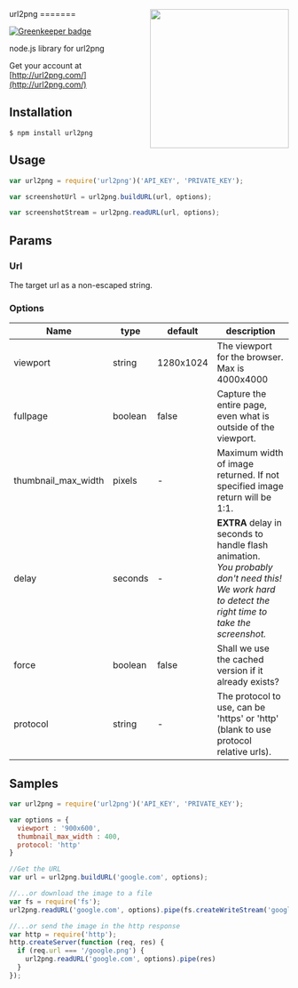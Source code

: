 <img src="https://api.url2png.com/v6/P502E17508FBBD/d7317fb8001a6c188b026ee0d84d5c63/png/?url=https%3A%2F%2Fgithub.com%2FForbesLindesay%2Furl2png" width="250px" align="right" />
url2png
=======

[![Greenkeeper badge](https://badges.greenkeeper.io/ForbesLindesay/url2png.svg)](https://greenkeeper.io/)

node.js library for url2png

Get your account at [http://url2png.com/](http://url2png.com/)

## Installation


```
$ npm install url2png
```


Usage
-----
```javascript
var url2png = require('url2png')('API_KEY', 'PRIVATE_KEY');

var screenshotUrl = url2png.buildURL(url, options);

var screenshotStream = url2png.readURL(url, options);
```

## Params

### Url

  The target url as a non-escaped string.

### Options
<table>
  <thead>
    <tr>
      <th style="width: 100px;">Name</th>
      <th style="width: 50px;">type</th>
      <th style="width: 50px;">default</th>
      <th>description</th>
    </tr>
  </thead>
  <tbody>
    <tr>
      <td>viewport</td>
      <td>string</td>
      <td>1280x1024</td>
      <td>The viewport for the browser. Max is 4000x4000</td>
    </tr>
    <tr>
      <td>fullpage</td>
      <td>boolean</td>
      <td>false</td>
      <td>Capture the entire page, even what is outside of the viewport.</td>
    </tr>
    <tr>
      <td>thumbnail_max_width</td>
      <td>pixels</td>
      <td>-</td>
      <td>Maximum width of image returned. If not specified image return will be 1:1.</td>
    </tr>
    <tr>
      <td>delay</td>
      <td>seconds</td>
      <td>-</td>
      <td><b>EXTRA</b> delay in seconds to handle flash animation.<br><i>You probably don't need this!<br>We work hard to detect the right time to take the screenshot.</i></td>
    </tr>
    <tr>
      <td>force</td>
      <td>boolean</td>
      <td>false</td>
      <td>Shall we use the cached version if it already exists?</td>
    </tr>
    <tr>
      <td>protocol</td>
      <td>string</td>
      <td>-</td>
      <td>The protocol to use, can be 'https' or 'http' (blank to use protocol relative urls).</td>
    </tr>
  </tbody>
</table>

## Samples
```javascript
var url2png = require('url2png')('API_KEY', 'PRIVATE_KEY');

var options = {
  viewport : '900x600',
  thumbnail_max_width : 400,
  protocol: 'http'
}

//Get the URL
var url = url2png.buildURL('google.com', options);

//...or download the image to a file
var fs = require('fs');
url2png.readURL('google.com', options).pipe(fs.createWriteStream('google.png'));

//...or send the image in the http response
var http = require('http');
http.createServer(function (req, res) {
  if (req.url === '/google.png') {
    url2png.readURL('google.com', options).pipe(res)
  }
});

```
